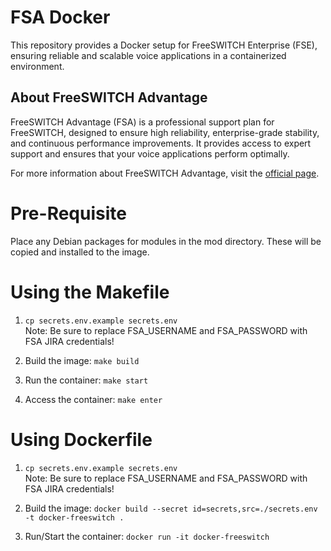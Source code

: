 # FSA Docker

This repository provides a Docker setup for FreeSWITCH Enterprise (FSE), ensuring reliable and scalable voice applications in a containerized environment.

## About FreeSWITCH Advantage

FreeSWITCH Advantage (FSA) is a professional support plan for FreeSWITCH, designed to ensure high reliability, enterprise-grade stability, and continuous performance improvements. It provides access to expert support and ensures that your voice applications perform optimally.

For more information about FreeSWITCH Advantage, visit the [official page](https://signalwire.com/products/freeswitch-enterprise).

# Pre-Requisite
Place any Debian packages for modules in the mod directory.  These will be copied and installed to the image.

# Using the Makefile

1. ```cp secrets.env.example secrets.env```  
Note:  Be sure to replace FSA_USERNAME and FSA_PASSWORD with FSA JIRA credentials!

3. Build the image:
```make build```

4. Run the container:
```make start```

5. Access the container:
```make enter```


# Using Dockerfile

1. ```cp secrets.env.example secrets.env```  
Note:  Be sure to replace FSA_USERNAME and FSA_PASSWORD with FSA JIRA credentials!

2.  Build the image:
```docker build --secret id=secrets,src=./secrets.env -t docker-freeswitch .```

3.  Run/Start the container:
```docker run -it docker-freeswitch```

